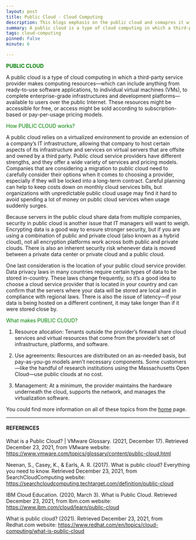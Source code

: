 ```yaml
---
layout: post
title: Public Cloud - Cloud Computing
description: This blogs emphasis on the public cloud and comapres it with all other iterations
summary: A public cloud is a type of cloud computing in which a third-party service provider makes computing resources—which can include anything from ready-to-use software applications, to individual virtual machines (VMs), to complete enterprise-grade infrastructures and development platforms—available to users over the public Internet. These resources might be accessible for free, or access might be sold according to subscription-based or pay-per-usage pricing models.
tags: cloud-computing
pinned: False
minute: 6

---
```


<b><span style="color:green">PUBLIC CLOUD</span></b><br>

A public cloud is a type of cloud computing in which a third-party service provider makes computing resources—which can include anything from ready-to-use software applications, to individual virtual machines (VMs), to complete enterprise-grade infrastructures and development platforms—available to users over the public Internet. These resources might be accessible for free, or access might be sold according to subscription-based or pay-per-usage pricing models.

<span style="color:green">How PUBLIC CLOUD works?</span><br>

A public cloud relies on a virtualized environment to provide an extension of a company’s IT infrastructure, allowing that company to host certain aspects of its infrastructure and services on virtual servers that are offsite and owned by a third party. Public cloud service providers have different strengths, and they offer a wide variety of services and pricing models. Companies that are considering a migration to public cloud need to carefully consider their options when it comes to choosing a provider, especially if they will be locked into a long-term contract. Careful planning can help to keep costs down on monthly cloud services bills, but organizations with unpredictable public cloud usage may find it hard to avoid spending a lot of money on public cloud services when usage suddenly surges. 


Because servers in the public cloud share data from multiple companies, security in public cloud is another issue that IT managers will want to weigh. Encrypting data is a good way to ensure stronger security, but if you are using a combination of public and private cloud (also known as a hybrid cloud), not all encryption platforms work across both public and private clouds. There is also an inherent security risk whenever data is moved between a private data center or private cloud and a public cloud.


One last consideration is the location of your public cloud service provider. Data privacy laws in many countries require certain types of data to be stored in-country. These laws change frequently, so it’s a good idea to choose a cloud service provider that is located in your country and can confirm that the servers where your data will be stored are local and in compliance with regional laws. There is also the issue of latency—if your data is being hosted on a different continent, it may take longer than if it were stored close by.


<span style="color:green">What makes PUBLIC CLOUD?</span><br>

1. Resource allocation: Tenants outside the provider’s firewall share cloud services and virtual resources that come from the provider’s set of infrastructure, platforms, and software.

2. Use agreements: Resources are distributed on an as-needed basis, but pay-as-you-go models aren’t necessary components. Some customers—like the handful of research institutions using the Massachusetts Open Cloud—use public clouds at no cost.

3. Management: At a minimum, the provider maintains the hardware underneath the cloud, supports the network, and manages the virtualization software.



You could find more information on all of these topics from the <a href="https://dhruvdoshi.github.io/blog">home</a> page.


---

#### REFERENCES

What is a Public Cloud? | VMware Glossary. (2021, December 17). Retrieved December 23, 2021, from VMware website: https://www.vmware.com/topics/glossary/content/public-cloud.html

‌Neenan, S., Casey, K., & Earls, A. R. (2017). What is public cloud? Everything you need to know. Retrieved December 23, 2021, from SearchCloudComputing website: https://searchcloudcomputing.techtarget.com/definition/public-cloud

IBM Cloud Education. (2020, March 3). What is Public Cloud. Retrieved December 23, 2021, from Ibm.com website: https://www.ibm.com/cloud/learn/public-cloud

‌What is public cloud? (2021). Retrieved December 23, 2021, from Redhat.com website: https://www.redhat.com/en/topics/cloud-computing/what-is-public-cloud

‌‌